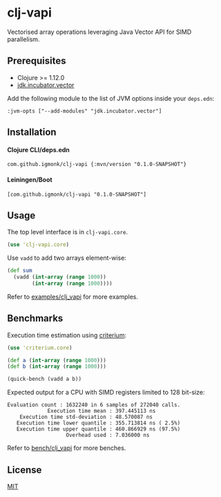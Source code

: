 # clj-vapi

Vectorised array operations leveraging Java Vector API for SIMD parallelism.

## Prerequisites

- Clojure >= 1.12.0
- [jdk.incubator.vector](https://download.java.net/java/early_access/jdk24/docs/api/jdk.incubator.vector/module-summary.html)

Add the following module to the list of JVM options inside your `deps.edn`:

```edn
:jvm-opts ["--add-modules" "jdk.incubator.vector"]
```

## Installation

#### Clojure CLI/deps.edn

```edn
com.github.igmonk/clj-vapi {:mvn/version "0.1.0-SNAPSHOT"}
```

#### Leiningen/Boot

```edn
[com.github.igmonk/clj-vapi "0.1.0-SNAPSHOT"]
```

## Usage

The top level interface is in `clj-vapi.core`.

```clj
(use 'clj-vapi.core)
```

Use `vadd` to add two arrays element-wise:

```clj
(def sum
  (vadd (int-array (range 1000))
        (int-array (range 1000))))
```

Refer to [examples/clj_vapi](examples/clj_vapi) for more examples.

## Benchmarks

Execution time estimation using [criterium](https://github.com/hugoduncan/criterium):

```clj
(use 'criterium.core)

(def a (int-array (range 1000)))
(def b (int-array (range 1000)))

(quick-bench (vadd a b))
```

Expected output for a CPU with SIMD registers limited to 128 bit-size:
```
Evaluation count : 1632240 in 6 samples of 272040 calls.
             Execution time mean : 397.445113 ns
    Execution time std-deviation : 48.570087 ns
   Execution time lower quantile : 355.713814 ns ( 2.5%)
   Execution time upper quantile : 460.866929 ns (97.5%)
                   Overhead used : 7.036000 ns
```

Refer to [bench/clj_vapi](bench/clj_vapi) for more benches.

## License

[MIT](LICENSE)
